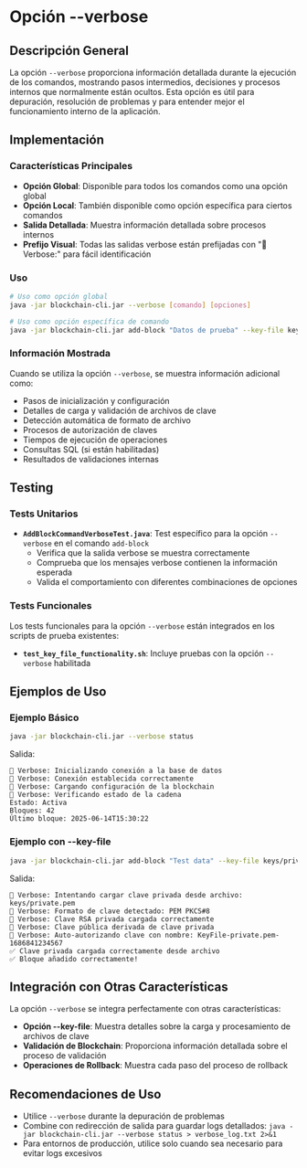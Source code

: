 # Opción --verbose

## Descripción General

La opción `--verbose` proporciona información detallada durante la ejecución de los comandos, mostrando pasos intermedios, decisiones y procesos internos que normalmente están ocultos. Esta opción es útil para depuración, resolución de problemas y para entender mejor el funcionamiento interno de la aplicación.

## Implementación

### Características Principales

- **Opción Global**: Disponible para todos los comandos como una opción global
- **Opción Local**: También disponible como opción específica para ciertos comandos
- **Salida Detallada**: Muestra información detallada sobre procesos internos
- **Prefijo Visual**: Todas las salidas verbose están prefijadas con "📡 Verbose:" para fácil identificación

### Uso

```bash
# Uso como opción global
java -jar blockchain-cli.jar --verbose [comando] [opciones]

# Uso como opción específica de comando
java -jar blockchain-cli.jar add-block "Datos de prueba" --key-file keys/private.pem --verbose
```

### Información Mostrada

Cuando se utiliza la opción `--verbose`, se muestra información adicional como:

- Pasos de inicialización y configuración
- Detalles de carga y validación de archivos de clave
- Detección automática de formato de archivo
- Procesos de autorización de claves
- Tiempos de ejecución de operaciones
- Consultas SQL (si están habilitadas)
- Resultados de validaciones internas

## Testing

### Tests Unitarios

- **`AddBlockCommandVerboseTest.java`**: Test específico para la opción `--verbose` en el comando `add-block`
  - Verifica que la salida verbose se muestra correctamente
  - Comprueba que los mensajes verbose contienen la información esperada
  - Valida el comportamiento con diferentes combinaciones de opciones

### Tests Funcionales

Los tests funcionales para la opción `--verbose` están integrados en los scripts de prueba existentes:

- **`test_key_file_functionality.sh`**: Incluye pruebas con la opción `--verbose` habilitada

## Ejemplos de Uso

### Ejemplo Básico

```bash
java -jar blockchain-cli.jar --verbose status
```

Salida:
```
📡 Verbose: Inicializando conexión a la base de datos
📡 Verbose: Conexión establecida correctamente
📡 Verbose: Cargando configuración de la blockchain
📡 Verbose: Verificando estado de la cadena
Estado: Activa
Bloques: 42
Último bloque: 2025-06-14T15:30:22
```

### Ejemplo con --key-file

```bash
java -jar blockchain-cli.jar add-block "Test data" --key-file keys/private.pem --verbose
```

Salida:
```
📡 Verbose: Intentando cargar clave privada desde archivo: keys/private.pem
📡 Verbose: Formato de clave detectado: PEM PKCS#8
📡 Verbose: Clave RSA privada cargada correctamente
📡 Verbose: Clave pública derivada de clave privada
📡 Verbose: Auto-autorizando clave con nombre: KeyFile-private.pem-1686841234567
✅ Clave privada cargada correctamente desde archivo
✅ Bloque añadido correctamente!
```

## Integración con Otras Características

La opción `--verbose` se integra perfectamente con otras características:

- **Opción --key-file**: Muestra detalles sobre la carga y procesamiento de archivos de clave
- **Validación de Blockchain**: Proporciona información detallada sobre el proceso de validación
- **Operaciones de Rollback**: Muestra cada paso del proceso de rollback

## Recomendaciones de Uso

- Utilice `--verbose` durante la depuración de problemas
- Combine con redirección de salida para guardar logs detallados: `java -jar blockchain-cli.jar --verbose status > verbose_log.txt 2>&1`
- Para entornos de producción, utilice solo cuando sea necesario para evitar logs excesivos

